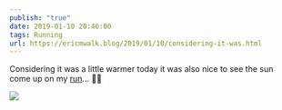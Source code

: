 ```yaml
---
publish: "true"
date: 2019-01-10 20:46:00
tags: Running
url: https://ericmwalk.blog/2019/01/10/considering-it-was.html
---
```


Considering it was a little warmer today it was also nice to see the sun come up on my [run](https://www.strava.com/activities/2068821989)... 🏃‍♂️

![](https://ericmwalk.blog/uploads/2022/04ec12ba95.jpg)